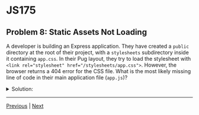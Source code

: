 # JS175
## Problem 8: Static Assets Not Loading

A developer is building an Express application. They have created a `public` directory at the root of their project, with a `stylesheets` subdirectory inside it containing `app.css`. In their Pug layout, they try to load the stylesheet with `<link rel="stylesheet" href="/stylesheets/app.css">`. However, the browser returns a 404 error for the CSS file. What is the most likely missing line of code in their main application file (`app.js`)?

<details>
<summary>Solution:</summary>

The developer most likely forgot to configure the `express.static` middleware. This middleware is required to serve static files like CSS, JavaScript, and images. The missing line is:

```javascript
app.use(express.static('public'));
```

This tells Express to treat the `public` directory as a root for serving static assets.

</details>

---

[Previous](07.md) | [Next](09.md)